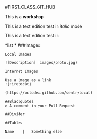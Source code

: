 #FIRST_CLASS_GIT_HUB

This is a **workshop**

This is a text edition test in *italic* mode

This is a text edition test in 

*list
    *
    ###images

    Local Images

    ![Description] (images/photo.jpg)

    Internet Images

    Use a image as a link
    ![Firetocat]

    (https://octodex.github.com/sentrytocat)

    ##Blackquotes
    > A comment in your Pull Request

    ##Divider

    ##Tables

    Name    |   Something else



